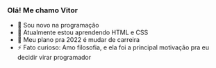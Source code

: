 ### Olá! Me chamo Vitor

- 🔭 Sou novo na programação
-  🌱 Atualmente estou aprendendo HTML e CSS
- 🥅 Meu plano pra 2022 é mudar de carreira
- ⚡ Fato curioso: Amo filosofia, e ela foi a principal motivação pra eu decidir virar programador





